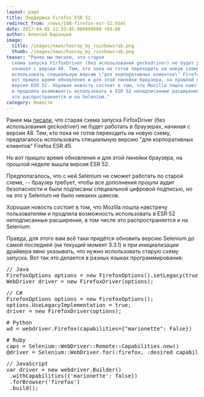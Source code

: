 ```yaml
---
layout: page
title: Поддержка Firefox ESR 52
redirect_from: /news/188-firefox-esr-52.html
date: 2017-04-05 12:33:45.000000000 +03:00
author: Алексей Баранцев
image:
  title: /images/news/hooray_by_rainbowcrab.png
  thumb: /images/news/hooray_by_rainbowcrab.png
teaser: "Ранее мы писали, что старая
  схема запуска FirfoxDriver (без использования geckodriver) не будет работать в браузерах,
  начиная с версии 48. Тем, кто пока не готов переходить на новую схему, предлагалось
  использовать специальную версию \"для корпоративных клиентов\" Firefox ESR 45. Но
  вот пришло время обновления и для этой линейки браузера, на прошлой неделе вышла
  версия ESR 52. Хорошая новость состоит в том, что Mozilla пошла навстречу пользователям
  и продлила возможность использовать в ESR 52 неподписанные расширения, в том числе
  это распространяется и на Selenium."
category: Новости
---
```

<p>Ранее мы <a href="news/178-firefox-48.html" rel="alternate">писали</a>, что старая схема запуска FirfoxDriver (без использования geckodriver) не будет работать в браузерах, начиная с версии 48. Тем, кто пока не готов переходить на новую схему, предлагалось использовать специальную версию "для корпоративных клиентов" Firefox ESR 45.</p>
<p>Но вот пришло время обновления и для этой линейки браузера, на прошлой неделе вышла версия ESR 52.</p>
<p>Предполагалось, что с ней Selenium не сможет работать по старой схеме, -- браузер требует, чтобы все дополнения прошли аудит безопасности и были подписаны специальной цифровой подписью, но на это у Selenium не было никаких шансов.</p>
<p>Хорошая новость состоит в том, что Mozilla пошла навстречу пользователям и продлила возможность использовать в ESR 52 неподписанные расширения, в том числе это распространяется и на Selenium.</p>
<p>Правда, для этого вам всё таки придётся обновить версию Selenium до самой последней (на текущий момент 3.3.1) и при инициализации драйвера явно указывать, что нужно использовать старую схему запуска. Вот так это делается в разных языках программирования:</p>
<pre>// Java<br />FirefoxOptions options = new FirefoxOptions().setLegacy(true);<br />WebDriver driver = new FirefoxDriver(options);</pre>
<pre>// C#<br />FirefoxOptions options = new FirefoxOptions();<br />options.UseLegacyImplementation = true;<br />driver = new FirefoxDriver(options);</pre>
<pre># Python<br />wd = webdriver.Firefox(capabilities={"marionette": False})</pre>
<pre># Ruby<br />caps = Selenium::WebDriver::Remote::Capabilities.new()<br />@driver = Selenium::WebDriver.for(:firefox, :desired_capabilities =&gt; caps)</pre>
<pre>// JavaScript<br />var driver = new webdriver.Builder()<br /> .withCapabilities({'marionette': false})<br /> .forBrowser('firefox')<br /> .build();</pre>
